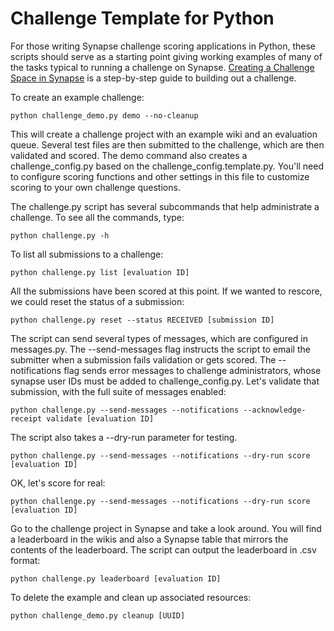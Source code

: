 Challenge Template for Python
=============================

For those writing Synapse challenge scoring applications in Python, these scripts should serve as a starting point giving working examples of many of the tasks typical to running a challenge on Synapse. [Creating a Challenge Space in Synapse](https://www.synapse.org/#!Synapse:syn2453886) is a step-by-step guide to building out a challenge.

To create an example challenge:

    python challenge_demo.py demo --no-cleanup

This will create a challenge project with an example wiki and an evaluation queue. Several test files are then submitted to the challenge, which are then validated and scored. The demo command also creates a challenge_config.py based on the challenge_config.template.py. You'll need to configure scoring functions and other settings in this file to customize scoring to your own challenge questions.

The challenge.py script has several subcommands that help administrate a challenge. To see all the commands, type:

    python challenge.py -h

To list all submissions to a challenge:

    python challenge.py list [evaluation ID]

All the submissions have been scored at this point. If we wanted to rescore, we could reset the status of a submission:

    python challenge.py reset --status RECEIVED [submission ID]

The script can send several types of messages, which are configured in messages.py. The --send-messages
flag instructs the script to email the submitter when a submission fails validation or gets scored. The
--notifications flag sends error messages to challenge administrators, whose synapse user IDs must be
added to challenge_config.py. Let's validate that submission, with the full suite of messages enabled:

    python challenge.py --send-messages --notifications --acknowledge-receipt validate [evaluation ID]

The script also takes a --dry-run parameter for testing.

    python challenge.py --send-messages --notifications --dry-run score [evaluation ID]

OK, let's score for real:

    python challenge.py --send-messages --notifications --dry-run score [evaluation ID]

Go to the challenge project in Synapse and take a look around. You will find a leaderboard in the wikis and also a Synapse table that mirrors the contents of the leaderboard. The script can output the leaderboard in .csv format:

    python challenge.py leaderboard [evaluation ID]

To delete the example and clean up associated resources:

    python challenge_demo.py cleanup [UUID]


